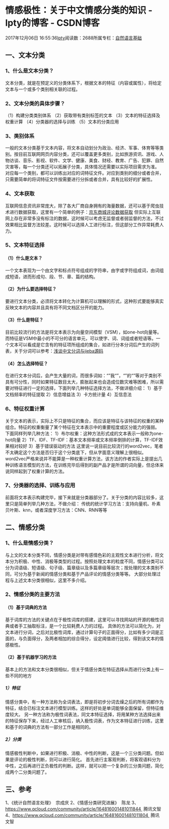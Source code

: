 
# 情感极性：关于中文情感分类的知识 - lpty的博客 - CSDN博客

2017年12月06日 16:55:36[lpty](https://me.csdn.net/sinat_33741547)阅读数：2688所属专栏：[自然语言基础](https://blog.csdn.net/column/details/22512.html)



## 一、文本分类
### 1、什么是文本分类？
文本分类，就是在预定义的分类体系下，根据文本的特征（内容或属性），将给定文本与一个或多个类别相关联的过程。
### 2、文本分类的具体步骤？
（1）构建分类类别体系
（2）获取带有类别标签的文本
（3）文本的特征选择及权重计算
（4）分类器的选择与训练
（5）文本的分类应用
### 3、类别体系
一般的文本分类基于文本内容，将文本自动划分为政治、经济、军事、体育等等类别。按目前互联网网页内容分类，还可以覆盖更多类别，比如旅游资讯、游戏、人物访谈、音乐、影视、软件、文学、健康、美食、财经、教育、广告、犯罪、自然灾害等，每一个分类还可以拓展子分类，具体情况还需要以实际项目需求为准。
对应每一个类别，都可以训练出对应的词特征文件。对应到类别的细分或者合并，只需要简单的将词特征文件按需要进行分拆或者合并，具有比较好的扩展性。
### 4、文本获取
互联网信息资讯非常庞大，除了各大厂商自身拥有的海量数据，还可以基于爬虫技术进行数据获取，这里有一个简单的例子：[京东商城评论数据获取](http://blog.csdn.net/sinat_33741547/article/details/78658321)
但实际上互联网上存在非常多没有标注的数据，这时候可以考虑无监督或者弱监督的方法，不过效果相比监督方法较差。这时候可以选择人工进行标注，但这部分工作异常耗费人力。
### 5、文本特征选择
#### （1）什么是文本？
一个文本表现为一个由文字和标点符号组成的字符串，由字或字符组成词，由词组成短语，进而形成句、段、节、章、篇的结构。
#### （2）为什么要选择特征？
要进行文本分类，必须将文本转化为计算机可以理解的形式，这种形式要能够真实反映文本的内容并且具有将不同文档区分开的能力。
#### （3）什么是特征？
目前比较流行的方法是将文本表示为向量空间模型（VSM），如one-hot向量等。而特征是VSM中最小的不可分的语言单元，可以使字、词、词组或者短语等。一个文本可以看成是它含有的特征项所组成的集合，如进行分本分词后产生的词列表，关于分词可以参考：[浅谈中文分词与jieba源码](http://blog.csdn.net/sinat_33741547/article/details/78690440)
#### （4）怎么选择特征？
在进行文本分词后，会产生大量的词，而很多词如：“”我“”，“”的“”等对于类别不具有可分性，同时如果特征数目太大，膨胀起来也会造成位数灾难等困难，所以需要对特征进行一定的选择，下面列举几种特征选择方法，不做详细介绍：
1）基于文档频率的特征提取
2）信息增益法
3）卡方统计量
4）互信息法
### 6、特征权重计算
关于文本的表示，实际上不只是特征的集合，而应该是特征与该特征的权重的某种组合。特征的权重衡量了某个特征在文本表示中的重要程度或区分能力的强弱。
下面同样列举几种方法：
1）布尔权重：这种方法形式成的文本表示一般称为one-hot向量
2）TF、IDF、TF-IDF：基本文本频率或文本频率倒排的计算，TF-IDF效果相对较好
3）基于错误驱动的方法
这里说一说目前比较流行的word2vec，笔者不太确定这个方法是否归于这个分类底下，但从字面意义理解上很相似。word2vec严格来说并不能算是一种权重计算方法，该方法的作者实际上是提出几种训练语言模型的方法，在训练完毕后得到的副产品才是所谓的词向量，但总体来说同样起到了权重计算的方法。
### 7、分类器的选择、训练与应用
前面将文本表示构建完毕，接下来就是分类器部分了。关于分类的内容比较多，这里只是简单列举几种方法，不做介绍：
传统的统计学习方法：支持向量机、朴素贝叶斯、knn，或者深度学习方法：CNN、RNN等等
## 二、情感分类
### 1、什么是情感分类？
与上文的文本分类不同，情感分类是对带有感情色彩的主观性文本进行分析，将文本分为积极、中性、消极等类型的过程。按照处理文本的粒度不同，情感分类可以分为词语级、短语级、句子级、篇章级以及多篇章级等层次；按处理的文本类别不同，可分为基于新闻的情感分类和基于产品评论的情感分类等等。
大部分处理过程与上述文本分类很相似，这里不多介绍。
### 2、情感分类的主要方法
#### （1）基于词典的方法
基于词库的方法的关键点在于极性词库的搭建，这里可以寻找网站的开源的极性词典或者手工抽取标注，是一个比较耗费人力的过程。
具体的方法可以简化为，对文本进行分词，之后对比极性词库，通过计算句子的正面得分，比如有多少词是正面的，与负面得分，及两者相加的综合得分，设定阈值进行比较，得到该文本的情感极性。
#### （2）基于机器学习的方法
基本上的方法和文本分类很相似，但关于情感分类在特征选择从而进行分类上有一些不同的地方
##### 1）特征
情感分类中，有一种方法称为全词表法，即是将初步分词去燥之后的所有词都作为特征，结合已标注文本进行模型训练。这样的好处是单词能够全面保留，但特征维度较大。
另一种方法称为极性词表法，同文本特征选择，将用某种方法选择出来的特征保存下来，经过人工审核后，纳入极性词表，作为文本特征进行训练，这里和基于的词典的方法有一部分工作是相同的。
##### 2）分类
情感极性判断中，如果进行积极、消极、中性的判断，这是一个三分类问题。但如果是评论的极性判断，则可以进行简化。
首先进行主客观判断，将客观语料分为中性，之后再进行正负极性的判断。这样，就可以把一个复杂的三分类问题，简化成两个二分类问题了。
## 三、参考
1、《统计自然语言处理》  宗成庆
2、《情感分类研究进展》  陈龙
3、https://www.qcloud.com/community/article/164816001481011844  腾讯文智
4、https://www.qcloud.com/community/article/164816001481011804  腾讯文智

